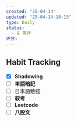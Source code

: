 ```yaml
---
created: "25-04-14"
updated: "25-04-14-10-15"
type: Daily
status:
  - ⌛️ 等待
评分:
---
```

## Habit Tracking
- [x] **Shadowing**
- [ ] **単語暗記**
- [ ] 日本語勉強
- [ ]  **软考**
- [ ] **Leetcode**
- [ ] **八股文**